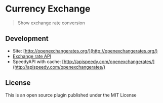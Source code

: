 # Currency Exchange

> Show exchange rate conversion

## Development

* Site: [http://openexchangerates.org/](http://openexchangerates.org/)
* [Exchange rate API](https://openexchangerates.org/api/latest.json?app_id=48c5e363909e4a2bba48937790c365e7&show_alternative=1%27)
* SpeedyAPI with cache: [http://apispeedy.com/openexchangerates/](http://apispeedy.com/openexchangerates/)

## License

This is an open source plugin published under the MIT License